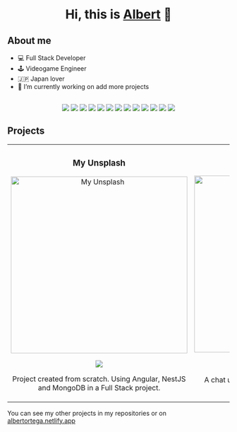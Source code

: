 <div align="center">
<h1 align="center">Hi, this is <a href="https://albertortega.netlify.app">Albert</a> 👋</h1>
</div>

## About me

- 💻️ Full Stack Developer
- 🕹️ Videogame Engineer
- 🇯🇵 Japan lover
- 🔭 I’m currently working on add more projects

<br>
<div align="center">
  <img src="https://img.shields.io/badge/HTML5-E34F26?style=for-the-badge&logo=html5&logoColor=white">
  <img src="https://img.shields.io/badge/CSS3-1572B6?style=for-the-badge&logo=css3&logoColor=white">
  <img src="https://img.shields.io/badge/JavaScript-665500?style=for-the-badge&logo=javascript&logoColor=f7df1e">
  <img src="https://img.shields.io/badge/Angular-0f0f11?style=for-the-badge&logo=angular&logoColor=red">
  <img src="https://img.shields.io/badge/TypeScript-003159?style=for-the-badge&logo=typescript&logoColor=blue">
  <img src="https://img.shields.io/badge/NestJS-0f0f11?style=for-the-badge&logo=nestjs&logoColor=red">
  <img src="https://img.shields.io/badge/MongoDB-022a26?style=for-the-badge&logo=mongodb&logoColor=green">
  <img src="https://img.shields.io/badge/MySQL-0f0f11?style=for-the-badge&logo=mysql&logoColor=yellow">
  <img src="https://img.shields.io/badge/Flutter-60c9f8?style=for-the-badge&logo=flutter&logoColor=white">
  <img src="https://img.shields.io/badge/Python-3776ab?style=for-the-badge&logo=python&logoColor=white">
  <img src="https://img.shields.io/badge/Tailwind_CSS-38B2AC?style=for-the-badge&logo=tailwind-css&logoColor=white">
  <img src="https://img.shields.io/badge/Unity-100000?style=for-the-badge&logo=unity&logoColor=white">
  <img src="https://img.shields.io/badge/Unreal Engine-100000?style=for-the-badge&logo=unrealengine&logoColor=white">
</div>

## Projects

<table align="center">
  <tr>
    <td width="50%">
      <h3 align="center">My Unsplash</h3>
      <div align="center">
        <a href="#" target="_blank"
          ><img
            src="https://i.imgur.com/8AjuFAD.png"
            width="400"
            alt="My Unsplash"
        /></a>
        <p>
          <a
            href="https://github.com/aortega46/monorepo-myUnsplash"
            target="_blank"
          >
            <img
              src="https://img.shields.io/badge/CODE-ff9?style=for-the-badge&logo=github&logoColor=black"
            />
          </a>
        </p>
        <p>
          Project created from scratch. Using Angular, NestJS and MongoDB in a
          Full Stack project.
        </p>
      </div>
    </td>
    <td width="50%">
      <h3 align="center">Chat</h3>
      <div align="center">
        <a href="#" target="_blank"
          ><img
            src="https://imgur.com/64dQBog.png"
            width="400"
            alt="Chat"
        /></a>
        <p>
          <a
            href="https://github.com/aortega46/frontend-chat"
            target="_blank"
          >
            <img
              src="https://img.shields.io/badge/FRONTEND-ff9?style=for-the-badge&logo=github&logoColor=black"
            />
          </a>
          <a
            href="https://github.com/aortega46/backend-socket-chat"
            target="_blank"
          >
            <img
              src="https://img.shields.io/badge/BACKEND-ff9?style=for-the-badge&logo=github&logoColor=black"
            />
          </a>
        </p>
        <p>
          A chat using Angular, TailwindCSS, NestJS and Socket.IO.
        </p>
      </div>
    </td>
  </tr>
</table>

<div>
  You can see my other projects in my repositories or on <a href="https://albertortega.netlify.app">albertortega.netlify.app</a>
</div>
